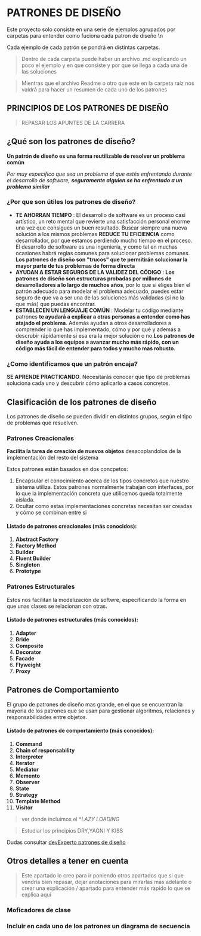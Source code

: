 ﻿# PATRONES DE DISEÑO

Este proyecto solo consiste en una serie de ejemplos agrupados por carpetas para entender como fuciona cada patron de diseño \n

Cada ejemplo de cada patrón se pondrá en distintas carpetas.
> Dentro de cada carpeta puede haber un archivo .md explicando un poco el ejemplo y en que consiste y por que se llega a cada una de las soluciones



> Mientras que el archivo Readme o otro que este en la carpeta raíz nos valdrá para hacer un resumen de cada uno de los patrones

## PRINCIPIOS DE LOS PATRONES DE DISEÑO
> REPASAR LOS APUNTES DE LA CARRERA

## ¿Qué son los patrones de diseño?

**Un patrón de diseño es una forma reutilizable de resolver un problema común**

_Por muy específico que sea un problema al que estés enfrentando durante el desarrollo de software, __seguramente alguien se ha enfrentado a un problema similar___

### ¿Por que son útiles los patrones de diseño?

* **TE AHORRAN TIEMPO** : El desarrollo de software es un proceso casi artístico, un reto mental que revierte una satisfacción personal enorme una vez que consigues un buen resultado. Buscar siempre una nueva solución a los mismos problemas **REDUCE TU EFICIENCIA** como desarrollador, por que estamos perdiendo mucho tiempo en el proceso. El desarrollo de software es una ingeniería, y como tal en muchas ocasiones habrá reglas comunes para solucionar problemas comunes. **Los patrones de diseño son "trucos" que te permitirán solucionar la mayor parte de tus problemas de forma directa**
* **AYUDAN A ESTAR SEGUROS DE LA VALIDEZ DEL CÓDIGO** : **Los patrones de diseño son estructuras probadas por millones de desarrolladores a lo largo de muchos años**, por lo que si eliges bien el patrón adecuado para modelar el problema adecuado, puedes estar seguro de que va a ser una de las soluciones más validadas (si no la que más) que puedas encontrar.
* **ESTABLECEN UN LENGUAJE COMÚN** : Modelar tu código mediante patrones **te ayudará a explicar a otras personas a entender como has atajado el problema**. Además ayudan a otros desarrolladores a comprender lo que has implementado, cómo y por qué y además a descrubir rápidamente si esa era la mejor solución o no.**Los patrones de diseño ayuda a los equipos a avanzar mucho más rápido, con un código más fácil de entender para todos y mucho mas robusto.**
### ¿Como identificamos que un patrón encaja?
**SE APRENDE PRACTICANDO**. Necesitarás conocer que tipo de problemas soluciona cada uno y descubrir cómo aplicarlo a casos concretos.

## Clasificación de los patrones de diseño
Los patrones de diseño se pueden dividir en distintos grupos, según el tipo de problemas que resuelven.

### Patrones Creacionales
**Facilita la tarea de creación de nuevos objetos** desacoplandolos de la implementación del resto del sistema

Estos patrones están basados en dos concpetos:
1. Encapsular el conocimiento acerca de los tipos concretos que nuestro sistema utiliza. Estos patrones normalmente trabajan con interfaces, por lo que la implementación concreta que utilicemos queda totalmente aislada.
2. Ocultar como estas implementaciones concretas necesitan ser creadas y cómo se combinan entre si

#### Listado de patrones creacionales (más conocidos):
1. **Abstract Factory**
2. **Factory Method**
3. **Builder**
4. **Fluent Builder**
5. **Singleton**
6. **Prototype**

### Patrones Estructurales
Estos nos facilitan la modelización de softwre, especificando la forma en que unas clases se relacionan con otras.

#### Listado de patrones estructurales (más conocidos):
1. **Adapter**
2. **Bride**
3. **Composite**
4. **Decorator**
5. **Facade**
6. **Flyweight**
7. **Proxy**

## Patrones de Comportamiento
El grupo de patrones de diseño mas grande, en el que se encuentran la mayoria de los patrones que se usan para gestionar algoritmos, relaciones y responsabilidades entre objetos.


#### Listado de patrones de comportamiento (más conocidos):

1.  **Command**
2.  **Chain of responsability**
3.  **Interpreter**
4.  **Iterator**
5.  **Mediator**
6.  **Memento**
7.  **Observer**
8.  **State**
9.  **Strategy**
10. **Template Method**
11. **Visitor** 

> ver donde incluimos el **LAZY LOADING*

> Estudiar los principios DRY,YAGNI Y KISS
 

Dudas consultar [devExperto patrones de diseño](https://devexperto.com/patrones-de-diseno-software/)

## Otros detalles a tener en cuenta
> Este apartado lo creo para ir poniendo otros apartados que si que 
> vendría bien repasar, dejar anotaciones para mirarlas mas adelante o crear una explicación / apartado para entender más rapido lo que se explica aqui

### Moficadores de clase
###  Incluir en cada uno de los patrones un diagrama de secuencia